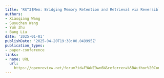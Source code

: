 ```yaml
---
title: 'R$^3$Mem: Bridging Memory Retention and Retrieval via Reversible Compression'
authors:
- Xiaoqiang Wang
- Suyuchen Wang
- Yun Zhu
- Bang Liu
date: '2025-01-01'
publishDate: '2025-04-20T19:38:00.049995Z'
publication_types:
- paper-conference
links:
- name: URL
  url: 
    https://openreview.net/forum?id=F9WNZ9wn6N&referrer=%5BAuthor%20Console%5D(%2Fgroup%3Fid%3Daclweb.org%2FACL%2FARR%2F2025%2FFebruary%2FAuthors%23your-submissions)
---
```

